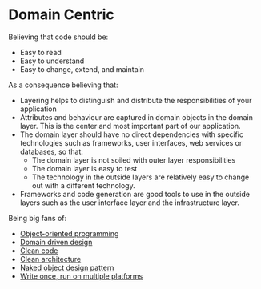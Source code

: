 # Domain Centric

Believing that code should be:
-	Easy to read
-	Easy to understand
-	Easy to change, extend, and maintain


As a consequence believing that:
-   Layering helps to distinguish and distribute the responsibilities of your application
-	Attributes and behaviour are captured in domain objects in the domain layer. This is the center and most important part of our application.
-	The domain layer should have no direct dependencies with specific technologies such as frameworks, user interfaces, web services or databases, so that:
    - The domain layer is not soiled with outer layer responsibilities
    - The domain layer is easy to test
    - The technology in the outside layers are relatively easy to change out with a different technology.
-	Frameworks and code generation are good tools to use in the outside layers such as the user interface layer and the infrastructure layer.


Being big fans of:
-   [Object-oriented programming](https://en.wikipedia.org/wiki/Object-oriented_programming)
-	[Domain driven design](https://www.google.com/search?q=domain+driven+design)
-	[Clean code](https://www.google.com/search?q=clean+code)
-	[Clean architecture](https://www.google.com/search?q=clean+architecture)
-	[Naked object design pattern](https://en.wikipedia.org/wiki/Naked_objects)
-	[Write once, run on multiple platforms](https://www.codenameone.com/blog/top-10-best-cross-platform-app-development-frameworks-in-2021.html)

